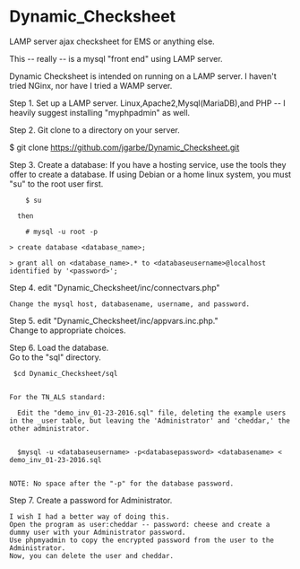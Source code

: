 # Dynamic_Checksheet
LAMP server ajax checksheet for EMS or anything else.

This -- really -- is a mysql "front end" using LAMP server.  

Dynamic Checksheet is intended on running on a LAMP server.  I haven't tried NGinx, nor have I tried a WAMP server.

Step 1.  Set up a LAMP server. Linux,Apache2,Mysql(MariaDB),and PHP -- I heavily suggest installing "myphpadmin" as well.

Step 2.  Git clone to a directory on your server.  

  $ git clone https://github.com/jgarbe/Dynamic_Checksheet.git
  
Step 3. Create a database:
      If you have a hosting service, use the tools they offer to create a database.
      If using Debian or a home linux system, you must "su" to the root user first.
      
        $ su
      
      then
      
        # mysql -u root -p
        
    > create database <database_name>;
    
    > grant all on <database_name>.* to <databaseusername>@localhost identified by '<password>';
    
    
Step 4. edit "Dynamic_Checksheet/inc/connectvars.php" 

    Change the mysql host, databasename, username, and password.
    
Step 5. edit "Dynamic_Checksheet/inc/appvars.inc.php."   
    Change to appropriate choices.
    
Step 6. Load the database.  
    Go to the "sql" directory.
    
     $cd Dynamic_Checksheet/sql
    
    
    For the TN_ALS standard:
    
      Edit the "demo_inv_01-23-2016.sql" file, deleting the example users in the _user table, but leaving the 'Administrator' and 'cheddar,' the other administrator.
      
      
      $mysql -u <databaseusername> -p<databasepassword> <databasename> < demo_inv_01-23-2016.sql   
    
    
    NOTE: No space after the "-p" for the database password.  
    
Step 7.  Create a password for Administrator.

    I wish I had a better way of doing this.  
    Open the program as user:cheddar -- password: cheese and create a dummy user with your Administrator password.
    Use phpmyadmin to copy the encrypted password from the user to the Administrator.
    Now, you can delete the user and cheddar.
      
    

